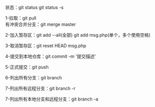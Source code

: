 状态：git status   git status -s

1-拉取：git pull  
有冲突合并分支：git merge master

2-加入暂存区：git add --all(全部)  git add msg.php(单个，多个使用空格)

3-取消暂存区：git reset HEAD msg.php

4-提交到本地仓库：git commit -m '提交描述'

5-正式提交：git push

6-列出所有分支：git branch

7-列出所有远程分支：git branch -r

7-列出所有本地分支和远程分支：git branch -a

